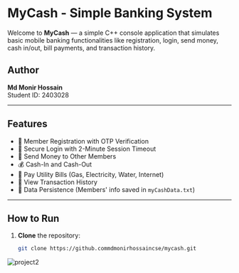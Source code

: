 # MyCash - Simple Banking System

Welcome to **MyCash** — a simple C++ console application that simulates basic mobile banking functionalities like registration, login, send money, cash in/out, bill payments, and transaction history.

## Author
**Md Monir Hossain**  
Student ID: 2403028

---

## Features

- 🔐 Member Registration with OTP Verification
- 🔑 Secure Login with 2-Minute Session Timeout
- 💸 Send Money to Other Members
- 💰 Cash-In and Cash-Out
- 🧾 Pay Utility Bills (Gas, Electricity, Water, Internet)
- 📜 View Transaction History
- 📂 Data Persistence (Members' info saved in `myCashData.txt`)

---

## How to Run

1. **Clone** the repository:
   ```bash
   git clone https://github.commdmonirhossaincse/mycash.git

![project2](https://github.com/user-attachments/assets/02c52b6c-749c-4d90-b85b-a371f9216dae)

